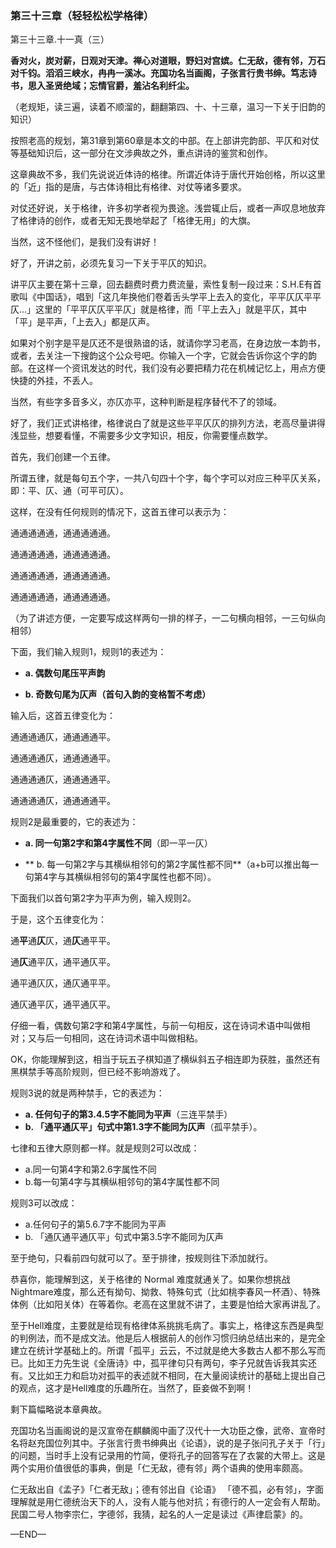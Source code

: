### 第三十三章（轻轻松松学格律）

第三十三章.十一真（三）

**香对火，炭对薪，日观对天津。禅心对道眼，野妇对宫嫔。仁无敌，德有邻，万石对千钧。滔滔三峡水，冉冉一溪冰。充国功名当画阁，子张言行贵书绅。笃志诗书，思入圣贤绝域；忘情官爵，羞沾名利纤尘。**

（老规矩，读三遍，读着不顺溜的，翻翻第四、十、十三章，温习一下关于旧韵的知识）

按照老高的规划，第31章到第60章是本文的中部。在上部讲完韵部、平仄和对仗等基础知识后，这一部分在文涉典故之外，重点讲诗的鉴赏和创作。

这章典故不多，我们先说说近体诗的格律。所谓近体诗于唐代开始创格，所以这里的「近」指的是唐，与古体诗相比有格律、对仗等诸多要求。

对仗还好说，关于格律，许多初学者视为畏途。浅尝辄止后，或者一声叹息地放弃了格律诗的创作，或者无知无畏地举起了「格律无用」的大旗。

当然，这不怪他们，是我们没有讲好！

好了，开讲之前，必须先复习一下关于平仄的知识。

讲平仄主要在第十三章，回去翻费时费力费流量，索性复制一段过来：S.H.E有首歌叫《中国话》，唱到「这几年换他们卷着舌头学平上去入的变化，平平仄仄平平仄…」这里的「平平仄仄平平仄」就是格律，而「平上去入」就是平仄，其中「平」是平声，「上去入」都是仄声。

如果对个别字是平是仄还不是很熟谙的话，就请你学习老高，在身边放一本韵书，或者，去关注一下搜韵这个公众号吧。你输入一个字，它就会告诉你这个字的韵部。在这样一个资讯发达的时代，我们没有必要把精力花在机械记忆上，用点方便快捷的外挂，不丢人。

当然，有些字多音多义，亦仄亦平，这种判断是程序替代不了的领域。

好了，我们正式讲格律，格律说白了就是这些平平仄仄的排列方法，老高尽量讲得浅显些，想要看懂，不需要多少文字知识，相反，你需要懂点数学。

首先，我们创建一个五律。

所谓五律，就是每句五个字，一共八句四十个字，每个字可以对应三种平仄关系，即：平、仄、通（可平可仄）。

这样，在没有任何规则的情况下，这首五律可以表示为：

通通通通通，通通通通通。

通通通通通，通通通通通。

通通通通通，通通通通通。

通通通通通，通通通通通。

（为了讲述方便，一定要写成这样两句一排的样子，一二句横向相邻，一三句纵向相邻）

下面，我们输入规则1，规则1的表述为：

- **a. 偶数句尾压平声韵**

- **b. 奇数句尾为仄声（首句入韵的变格暂不考虑）**

输入后，这首五律变化为：

通通通通仄，通通通通平。

通通通通仄，通通通通平。

通通通通仄，通通通通平。

通通通通仄，通通通通平。

规则2是最重要的，它的表述为：

- **a. 同一句第2字和第4字属性不同**（即一平一仄）

- ** b. 每一句第2字与其横纵相邻句的第2字属性都不同**（a+b可以推出每一句第4字与其横纵相邻句的第4字属性也都不同）。

下面我们以首句第2字为平声为例，输入规则2。

于是，这个五律变化为：

通**平**通**仄**仄，通**仄**通平平。

通**仄**通平仄，通平通仄平。

通平通仄仄，通仄通平平。

通仄通平仄，通平通仄平。

仔细一看，偶数句第2字和第4字属性，与前一句相反，这在诗词术语中叫做相对；又与后一句相同，这在诗词术语中叫做相粘。

OK，你能理解到这，相当于玩五子棋知道了横纵斜五子相连即为获胜，虽然还有黑棋禁手等高阶规则，但已经不影响游戏了。

规则3说的就是两种禁手，它的表述为：

- **a. 任何句子的第3.4.5字不能同为平声**（三连平禁手）
- **b. 「通平通仄平」句式中第1.3字不能同为仄声**（孤平禁手）。

七律和五律大原则都一样。就是规则2可以改成：

- a.同一句第4字和第2.6字属性不同
- b.每一句第4字与其横纵相邻句的第4字属性都不同
 
规则3可以改成：

- a.任何句子的第5.6.7字不能同为平声
- b. 「通仄通平通仄平」句式中第3.5字不能同为仄声

至于绝句，只看前四句就可以了。至于排律，按规则往下添加就行。

恭喜你，能理解到这，关于格律的 Normal 难度就通关了。如果你想挑战Nightmare难度，那么还有拗句、拗救、特殊句式（比如桃李春风一杯酒）、特殊体例（比如阳关体）在等着你。老高在这里就不讲了，主要是怕给大家再讲乱了。

至于Hell难度，主要就是给现有格律体系挑挑毛病了。事实上，格律这东西是典型的判例法，而不是成文法。他是后人根据前人的创作习惯归纳总结出来的，是完全建立在统计学基础上的。所谓「孤平」云云，不过就是绝大多数古人都不那么写而已。比如王力先生说《全唐诗》中，孤平律句只有两句，李子兄就告诉我其实还有。又比如王力和启功对孤平的表述就不相同，在大量阅读统计的基础上提出自己的观点，这才是Hell难度的乐趣所在。当然了，臣妾做不到啊！

剩下篇幅略说本章典故。

充国功名当画阁说的是汉宣帝在麒麟阁中画了汉代十一大功臣之像，武帝、宣帝时名将赵充国位列其中。子张言行贵书绅典出《论语》，说的是子张问孔子关于「行」的问题，当时手上没有记录用的竹简，便将孔子的回答写在了衣裳的大带上。这是两个实用价值很低的事典，倒是「仁无敌，德有邻」两个语典的使用率颇高。

仁无敌出自《孟子》「仁者无敌」；德有邻出自《论语》 「德不孤，必有邻」，字面理解就是用仁德统治天下的人，没有人能与他对抗；有德行的人一定会有人帮助。 民国二号人物李宗仁，字德邻，我猜，起名的人一定是读过《声律启蒙》的。

—END— 
